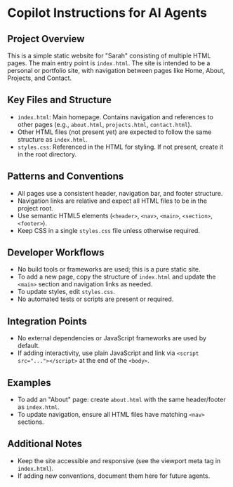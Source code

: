 # Copilot Instructions for AI Agents

## Project Overview
This is a simple static website for "Sarah" consisting of multiple HTML pages. The main entry point is `index.html`. The site is intended to be a personal or portfolio site, with navigation between pages like Home, About, Projects, and Contact.

## Key Files and Structure
- `index.html`: Main homepage. Contains navigation and references to other pages (e.g., `about.html`, `projects.html`, `contact.html`).
- Other HTML files (not present yet) are expected to follow the same structure as `index.html`.
- `styles.css`: Referenced in the HTML for styling. If not present, create it in the root directory.

## Patterns and Conventions
- All pages use a consistent header, navigation bar, and footer structure.
- Navigation links are relative and expect all HTML files to be in the project root.
- Use semantic HTML5 elements (`<header>`, `<nav>`, `<main>`, `<section>`, `<footer>`).
- Keep CSS in a single `styles.css` file unless otherwise required.

## Developer Workflows
- No build tools or frameworks are used; this is a pure static site.
- To add a new page, copy the structure of `index.html` and update the `<main>` section and navigation links as needed.
- To update styles, edit `styles.css`.
- No automated tests or scripts are present or required.

## Integration Points
- No external dependencies or JavaScript frameworks are used by default.
- If adding interactivity, use plain JavaScript and link via `<script src="..."></script>` at the end of the `<body>`.

## Examples
- To add an "About" page: create `about.html` with the same header/footer as `index.html`.
- To update navigation, ensure all HTML files have matching `<nav>` sections.

## Additional Notes
- Keep the site accessible and responsive (see the viewport meta tag in `index.html`).
- If adding new conventions, document them here for future agents.

